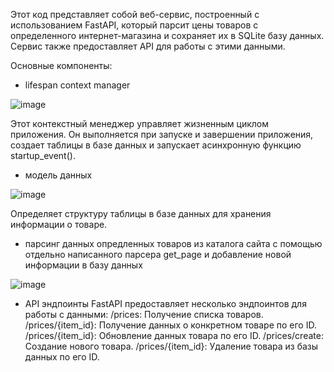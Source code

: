 Этот код представляет собой веб-сервис, построенный с использованием FastAPI, который парсит цены товаров с определенного интернет-магазина и сохраняет их в SQLite базу данных. Сервис также предоставляет API для работы с этими данными.

Основные компоненты:
- lifespan context manager

![image](https://github.com/user-attachments/assets/d37e7bb9-6138-4b02-8f99-4e88f11c33ec)

Этот контекстный менеджер управляет жизненным циклом приложения. Он выполняется при запуске и завершении приложения, создает таблицы в базе данных и запускает асинхронную функцию startup_event().

- модель данных

![image](https://github.com/user-attachments/assets/3302b047-5cfd-4477-8e2e-8d87953df893)

Определяет структуру таблицы в базе данных для хранения информации о товаре.

- парсинг данных опредленных товаров из каталога сайта с помощью отдельно написанного парсера get_page и добавление новой информации в базу данных

![image](https://github.com/user-attachments/assets/ff499370-e8fe-4986-a01d-23a2cb984c8e)

- API эндпоинты
FastAPI предоставляет несколько эндпоинтов для работы с данными:
/prices: Получение списка товаров.
/prices/{item_id}: Получение данных о конкретном товаре по его ID.
/prices/{item_id}: Обновление данных товара по его ID.
/prices/create: Создание нового товара.
/prices/{item_id}: Удаление товара из базы данных по его ID.
